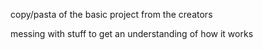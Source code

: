 copy/pasta of the basic project from the creators

messing with stuff to get an understanding of how it works
